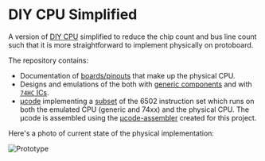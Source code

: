 # DIY CPU Simplified

A version of [DIY CPU](https://github.com/skagra/diy-cpu-meta) simplified to reduce the chip count and bus line count such that it is more straightforward to
implement physically on protoboard.

The repository contains:

* Documentation of [boards/pinouts](docs/boards.md) that make up the physical CPU.
* Designs and emulations of the both with [generic components](designs/generic/) and with [`74HC` ICs](designs/74x/).
* [μcode](ucode) implementing a [subset](docs/implemented.md) of the 6502 instruction set which runs on both the emulated CPU (generic and 74xx) and the physical CPU.  The μcode is assembled using the [μcode-assembler](https://github.com/skagra/diy-cpu-uc-assembler) created for this project. 

Here's a photo of current state of the physical implementation:

![Prototype](docs/Prototype.png)

